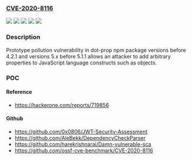 ### [CVE-2020-8116](https://cve.mitre.org/cgi-bin/cvename.cgi?name=CVE-2020-8116)
![](https://img.shields.io/static/v1?label=Product&message=dot-prop&color=blue)
![](https://img.shields.io/static/v1?label=Version&message=5.x%20before%205.1.1%20&color=brightgreen)
![](https://img.shields.io/static/v1?label=Version&message=Fixed%20in%205.1.1%20&color=brightgreen)
![](https://img.shields.io/static/v1?label=Version&message=before%204.2.1%20&color=brightgreen)
![](https://img.shields.io/static/v1?label=Vulnerability&message=Modification%20of%20Assumed-Immutable%20Data%20(MAID)%20(CWE-471)&color=brightgreen)

### Description

Prototype pollution vulnerability in dot-prop npm package versions before 4.2.1 and versions 5.x before 5.1.1 allows an attacker to add arbitrary properties to JavaScript language constructs such as objects.

### POC

#### Reference
- https://hackerone.com/reports/719856

#### Github
- https://github.com/0x0806/JWT-Security-Assessment
- https://github.com/AleBekk/DependencyCheckParser
- https://github.com/harekrishnarai/Damn-vulnerable-sca
- https://github.com/ossf-cve-benchmark/CVE-2020-8116


